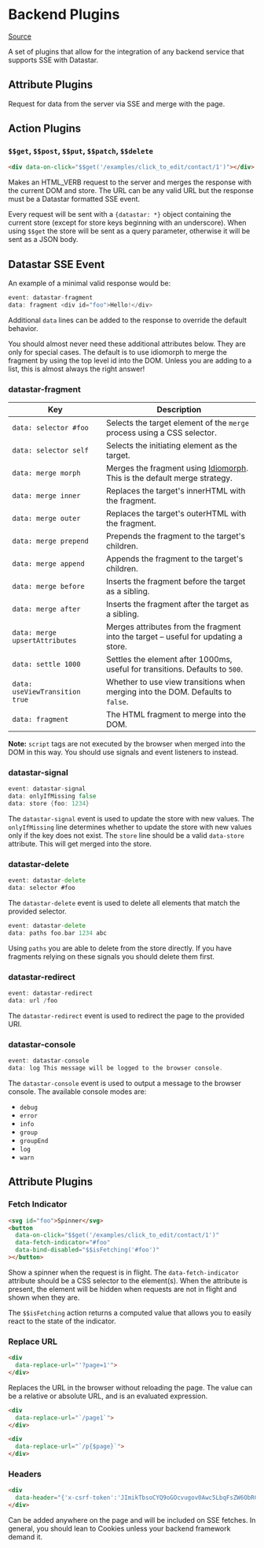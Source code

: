 # Backend Plugins

[Source](https://github.com/starfederation/datastar/blob/main/packages/library/src/lib/plugins/backend.ts)

A set of plugins that allow for the integration of any backend service that supports SSE with Datastar.

## Attribute Plugins

Request for data from the server via SSE and merge with the page.

## Action Plugins

### `$$get`, `$$post`, `$$put`, `$$patch`, `$$delete`

```html
<div data-on-click="$$get('/examples/click_to_edit/contact/1')"></div>
```

Makes an HTML_VERB request to the server and merges the response with the current DOM and store. The URL can be any valid URL but the response must be a Datastar formatted SSE event.

Every request will be sent with a `{datastar: *}` object containing the current store (except for store keys beginning with an underscore). When using `$$get` the store will be sent as a query parameter, otherwise it will be sent as a JSON body.

## Datastar SSE Event

An example of a minimal valid response would be:

```go
event: datastar-fragment
data: fragment <div id="foo">Hello!</div>
```

Additional `data` lines can be added to the response to override the default behavior.

<div class="alert alert-warning">
  <iconify-icon icon="material-symbols:warning-rounded"></iconify-icon>
  <p>
  You should almost never need these additional attributes below. They are only for special cases.
  The default is to use idiomorph to merge the fragment by using the top level id into the DOM.
  Unless you are adding to a list, this is almost always the right answer!
  </p>
</div>

### datastar-fragment

| Key                            | Description                                                                                                             |
|--------------------------------|-------------------------------------------------------------------------------------------------------------------------|
| `data: selector #foo`          | Selects the target element of the `merge` process using a CSS selector.                                                 |
| `data: selector self`          | Selects the initiating element as the target.                                                                           |
| `data: merge morph`            | Merges the fragment using [Idiomorph](https://github.com/bigskysoftware/idiomorph). This is the default merge strategy. |
| `data: merge inner`            | Replaces the target's innerHTML with the fragment.                                                                      |
| `data: merge outer`            | Replaces the target's outerHTML with the fragment.                                                                      |
| `data: merge prepend`          | Prepends the fragment to the target's children.                                                                         |
| `data: merge append`           | Appends the fragment to the target's children.                                                                          |
| `data: merge before`           | Inserts the fragment before the target as a sibling.                                                                    |
| `data: merge after`            | Inserts the fragment after the target as a sibling.                                                                     |
| `data: merge upsertAttributes` | Merges attributes from the fragment into the target – useful for updating a store.                                      |
| `data: settle 1000`            | Settles the element after 1000ms, useful for transitions. Defaults to `500`.                                            |
| `data: useViewTransition true` | Whether to use view transitions when merging into the DOM. Defaults to `false`.                                         |
| `data: fragment`               | The HTML fragment to merge into the DOM.                                                                                |

**Note:** `script` tags are not executed by the browser when merged into the DOM in this way. You should use signals and event listeners to instead.

### datastar-signal

```go
event: datastar-signal
data: onlyIfMissing false
data: store {foo: 1234}
```

The `datastar-signal` event is used to update the store with new values. The `onlyIfMissing` line determines whether to update the store with new values only if the key does not exist. The `store` line should be a valid `data-store` attribute. This will get merged into the store.

### datastar-delete

```go
event: datastar-delete
data: selector #foo
```

The `datastar-delete` event is used to delete all elements that match the provided selector.

```go
event: datastar-delete
data: paths foo.bar 1234 abc
```

Using `paths` you are able to delete from the store directly.  If you have fragments relying on these signals you should delete them first.

### datastar-redirect

```go
event: datastar-redirect
data: url /foo
```

The `datastar-redirect` event is used to redirect the page to the provided URI.

### datastar-console

```go
event: datastar-console
data: log This message will be logged to the browser console.
```

The `datastar-console` event is used to output a message to the browser console. The available console modes are:
- `debug`
- `error`
- `info`
- `group`
- `groupEnd`
- `log`
- `warn`

## Attribute Plugins

### Fetch Indicator

```html
<svg id="foo">Spinner</svg>
<button
  data-on-click="$$get('/examples/click_to_edit/contact/1')"
  data-fetch-indicator="#foo"
  data-bind-disabled="$$isFetching('#foo')"
></button>
```

Show a spinner when the request is in flight. The `data-fetch-indicator` attribute should be a CSS selector to the element(s). When the attribute is present, the element will be hidden when requests are not in flight and shown when they are.

The `$$isFetching` action returns a computed value that allows you to easily react to the state of the indicator.

### Replace URL

```html
<div
  data-replace-url="'?page=1'">
</div>
```

Replaces the URL in the browser without reloading the page. The value can be a relative or absolute URL, and is an evaluated expression.

```html
<div
  data-replace-url="`/page1`">
</div>
```

```html
<div
  data-replace-url="`/p{$page}`">
</div>
```

### Headers

```html
<div
  data-header="{'x-csrf-token':'JImikTbsoCYQ9oGOcvugov0Awc5LbqFsZW6ObRCxuqFHDdPbuFyc4ksPVVa9+EB4Ag+VU6rpc680edNFswIRwg=='}">
</div>
```

Can be added anywhere on the page and will be included on SSE fetches.  In general, you should lean to Cookies unless your backend framework demand it.
